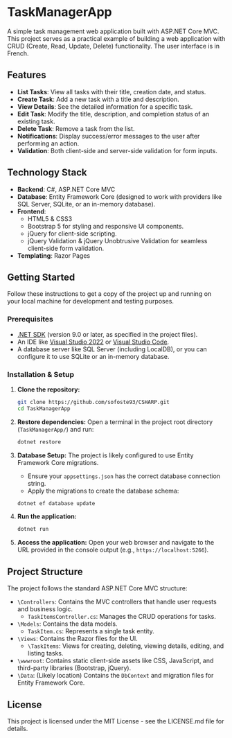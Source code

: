 # TaskManagerApp

A simple task management web application built with ASP.NET Core MVC. This project serves as a practical example of building a web application with CRUD (Create, Read, Update, Delete) functionality. The user interface is in French.

## Features

*   **List Tasks**: View all tasks with their title, creation date, and status.
*   **Create Task**: Add a new task with a title and description.
*   **View Details**: See the detailed information for a specific task.
*   **Edit Task**: Modify the title, description, and completion status of an existing task.
*   **Delete Task**: Remove a task from the list.
*   **Notifications**: Display success/error messages to the user after performing an action.
*   **Validation**: Both client-side and server-side validation for form inputs.

## Technology Stack

*   **Backend**: C#, ASP.NET Core MVC
*   **Database**: Entity Framework Core (designed to work with providers like SQL Server, SQLite, or an in-memory database).
*   **Frontend**:
    *   HTML5 & CSS3
    *   Bootstrap 5 for styling and responsive UI components.
    *   jQuery for client-side scripting.
    *   jQuery Validation & jQuery Unobtrusive Validation for seamless client-side form validation.
*   **Templating**: Razor Pages

## Getting Started

Follow these instructions to get a copy of the project up and running on your local machine for development and testing purposes.

### Prerequisites

*   [.NET SDK](https://dotnet.microsoft.com/download) (version 9.0 or later, as specified in the project files).
*   An IDE like [Visual Studio 2022](https://visualstudio.microsoft.com/) or [Visual Studio Code](https://code.visualstudio.com/).
*   A database server like SQL Server (including LocalDB), or you can configure it to use SQLite or an in-memory database.

### Installation & Setup

1.  **Clone the repository:**
    ```bash
    git clone https://github.com/sofoste93/CSHARP.git
    cd TaskManagerApp
    ```

2.  **Restore dependencies:**
    Open a terminal in the project root directory (`TaskManagerApp/`) and run:
    ```bash
    dotnet restore
    ```

3.  **Database Setup:**
    The project is likely configured to use Entity Framework Core migrations.
    *   Ensure your `appsettings.json` has the correct database connection string.
    *   Apply the migrations to create the database schema:
    ```bash
    dotnet ef database update
    ```

4.  **Run the application:**
    ```bash
    dotnet run
    ```

5.  **Access the application:**
    Open your web browser and navigate to the URL provided in the console output (e.g., `https://localhost:5266`).

## Project Structure

The project follows the standard ASP.NET Core MVC structure:

*   `\Controllers`: Contains the MVC controllers that handle user requests and business logic.
    *   `TaskItemsController.cs`: Manages the CRUD operations for tasks.
*   `\Models`: Contains the data models.
    *   `TaskItem.cs`: Represents a single task entity.
*   `\Views`: Contains the Razor files for the UI.
    *   `\TaskItems`: Views for creating, deleting, viewing details, editing, and listing tasks.
*   `\wwwroot`: Contains static client-side assets like CSS, JavaScript, and third-party libraries (Bootstrap, jQuery).
*   `\Data`: (Likely location) Contains the `DbContext` and migration files for Entity Framework Core.

## License

This project is licensed under the MIT License - see the LICENSE.md file for details.